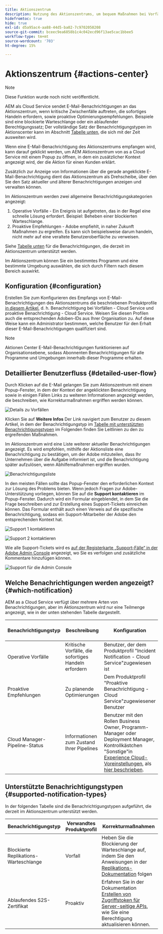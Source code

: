 ```yaml
---
title: Aktionszentrum
description: Nutzung des Aktionszentrums, um bequem Maßnahmen bei Vorfällen und anderen wichtigen Informationen zu ergreifen
hidefromtoc: true
hide: true
exl-id: d5a95ac4-aa88-44d5-ba02-7c9702050208
source-git-commit: bceec9ea6858b1c4c042ecd96f13ae5cac1bbee5
workflow-type: tm+mt
source-wordcount: '703'
ht-degree: 15%

---
```


# Aktionszentrum {#actions-center}

>[!NOTE]
>Diese Funktion wurde noch nicht veröffentlicht.

AEM als Cloud Service sendet E-Mail-Benachrichtigungen an das Aktionszentrum, wenn kritische Zwischenfälle auftreten, die sofortiges Handeln erfordern, sowie proaktive Optimierungsempfehlungen. Beispiele sind eine blockierte Warteschlange oder ein ablaufender Berechtigungssatz; Der vollständige Satz der Benachrichtigungstypen im Aktionscenter kann im Abschnitt [Tabelle unten](#supported-notification-types), die sich mit der Zeit ausweiten wird.

Wenn eine E-Mail-Benachrichtigung des Aktionszentrums empfangen wird, kann darauf geklickt werden, um AEM Aktionszentrum von as a Cloud Service mit einem Popup zu öffnen, in dem ein zusätzlicher Kontext angezeigt wird, der die Aktion für einen Kunden erklärt.

Zusätzlich zur Anzeige von Informationen über die gerade angeklickte E-Mail-Benachrichtigung dient das Aktionszentrum als Drehscheibe, über den Sie den Satz aktueller und älterer Benachrichtigungen anzeigen und verwalten können. <!-- It can be accessed directly at the url TBD (Alexandru: I'm intentionally keeping it TBD for now so customers don't find it) -->

Im Aktionszentrum werden zwei allgemeine Benachrichtigungskategorien angezeigt:

1. Operative Vorfälle - Ein Ereignis ist aufgetreten, das in der Regel eine schnelle Lösung erfordert. Beispiel: Beheben einer blockierten Warteschlange.
1. Proaktive Empfehlungen - Adobe empfiehlt, in naher Zukunft Maßnahmen zu ergreifen. Es kann sich beispielsweise darum handeln, nicht mehr auf eine veraltete Benutzeroberfläche zu verweisen.

Siehe [Tabelle unten](#supported-notification-types) für die Benachrichtigungen, die derzeit im Aktionszentrum unterstützt werden.

Im Aktionszentrum können Sie ein bestimmtes Programm und eine bestimmte Umgebung auswählen, die sich durch Filtern nach diesem Bereich auswirkt.

## Konfiguration {#configuration}

Erstellen Sie zum Konfigurieren des Empfangs von E-Mail-Benachrichtigungen des Aktionszentrums die beschriebenen Produktprofile [in diesem Artikel](/help/journey-onboarding/notification-profiles.md), d. h. Benachrichtigung bei Vorfällen - Cloud Service und proaktive Benachrichtigung - Cloud Service. Weisen Sie diesen Profilen auch die entsprechenden Adoben-IDs aus Ihrer Organisation zu. Auf diese Weise kann ein Administrator bestimmen, welche Benutzer für den Erhalt dieser E-Mail-Benachrichtigungen qualifiziert sind.

>[!NOTE]
>Aktionen Center E-Mail-Benachrichtigungen funktionieren auf Organisationsebene, sodass Abonnenten Benachrichtigungen für alle Programme und Umgebungen innerhalb dieser Programme erhalten.

## Detaillierter Benutzerfluss {#detailed-user-flow}

Durch Klicken auf die E-Mail gelangen Sie zum Aktionszentrum mit einem Popup-Fenster, in dem der Kontext der angeklickten Benachrichtigung sowie in einigen Fällen Links zu weiteren Informationen angezeigt werden, die beschreiben, wie Korrekturmaßnahmen ergriffen werden können.

![Details zu Vorfällen](/help/operations/assets/incident-details.png)

Klicken Sie auf **Weitere Infos** Der Link navigiert zum Benutzer zu diesem Artikel, in dem der Benachrichtigungstyp im [Tabelle mit unterstützten Benachrichtigungstypen](#supported-notification-types) im Folgenden finden Sie Leitlinien zu den zu ergreifenden Maßnahmen.

Im Aktionszentrum wird eine Liste weiterer aktueller Benachrichtigungen angezeigt. Es wird empfohlen, mithilfe der Aktionsliste eine Benachrichtigung zu bestätigen, um der Adobe mitzuteilen, dass Ihr Unternehmen über die Aufgabe informiert ist, und die Benachrichtigung später aufzulösen, wenn Abhilfemaßnahmen ergriffen wurden.

![Benachrichtigungsliste](/help/operations/assets/notification-list.png)

In den meisten Fällen sollte das Popup-Fenster den erforderlichen Kontext zur Lösung des Problems bieten. Wenn jedoch Fragen zur Adobe-Unterstützung vorliegen, können Sie auf die **Support kontaktieren** im Popup-Fenster. Dadurch wird ein Formular eingeblendet, in dem Sie die Frage beschreiben und zur Erstellung eines Support-Tickets einreichen können. Das Formular enthält auch einen Verweis auf die spezifische Benachrichtigung, sodass ein Support-Mitarbeiter der Adobe den entsprechenden Kontext hat.

![Support 1 kontaktieren](/help/operations/assets/contact-support1.png)

![Support 2 kontaktieren](/help/operations/assets/contact-support2.png)

Wie alle Support-Tickets wird es [auf der Registerkarte „Support-Fälle“ in der Adobe Admin Console](https://helpx.adobe.com/de/enterprise/using/support-for-enterprise.html) angezeigt, wo Sie es verfolgen und zusätzliche Kommentare hinzufügen können.

![Support für die Admin Console](/help/operations/assets/admin-console-support.png)

## Welche Benachrichtigungen werden angezeigt? {#which-notification}

AEM as a Cloud Service verfügt über mehrere Arten von Benachrichtigungen, aber im Aktionszentrum wird nur eine Teilmenge angezeigt, wie in der unten stehenden Tabelle dargestellt.

| Benachrichtigungstyp | Beschreibung | Konfiguration | Wird im Aktionszentrum angezeigt |
|---|---|---|---|
| Operative Vorfälle | Kritische Vorfälle, die sofortiges Handeln erfordern | Benutzer, der dem Produktprofil &quot;Incident Notification - Cloud Service&quot;zugewiesen ist | X |
| Proaktive Empfehlungen | Zu planende Optimierungen | Dem Produktprofil &quot;Proaktive Benachrichtigung - Cloud Service&quot;zugewiesener Benutzer | X |
| Cloud Manager-Pipeline-Status | Informationen zum Zustand Ihrer Pipelines | Benutzer mit den Rollen Business Owner, Programm-Manager oder Deployment Manager, Kontrollkästchen &quot;Sonstige&quot;in [Experience Cloud-Voreinstellungen](https://experience.adobe.com/preferences), als [hier beschrieben](/help/implementing/cloud-manager/notifications.md). |   |

## Unterstützte Benachrichtigungstypen {#supported-notification-types}

In der folgenden Tabelle sind die Benachrichtigungstypen aufgeführt, die derzeit im Aktionszentrum unterstützt werden.

| Benachrichtigungstyp | Verwandtes Produktprofil | Korrekturmaßnahmen |
|---|---|---|
| Blockierte Replikations-Warteschlange | Vorfall | Heben Sie die Blockierung der Warteschlange auf, indem Sie den Anweisungen in der [Replikations-Dokumentation](/help/operations/replication.md#troubleshooting) folgen |
| Ablaufendes S2S-Zertifikat | Proaktiv | Erfahren Sie in der Dokumentation [Erstellen von Zugriffstoken für Server-seitige APIs](/help/implementing/developing/introduction/generating-access-tokens-for-server-side-apis.md#refresh-credentials), wie Sie eine Berechtigung aktualisieren können. |

